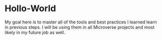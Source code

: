 # Hollo-World
My goal here is to master all of the tools and best practices I learned learn in previous steps. I will be using them in all Microverse projects and most likely in my future job as well.

